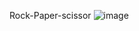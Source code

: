 Rock-Paper-scissor
![image](https://github.com/user-attachments/assets/954bd16e-328c-4f27-8f77-6de5371954b7)

